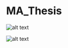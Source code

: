 # MA_Thesis

![alt text](https://github.com/syna222/MA_Thesis/blob/main/1_Grafik_Preprocessing_Steps.png?raw=true)

![alt text](https://github.com/syna222/MA_Thesis/blob/main/2_Grafik_Modelling_Process.png?raw=true)
